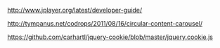 http://www.jplayer.org/latest/developer-guide/

http://tympanus.net/codrops/2011/08/16/circular-content-carousel/

https://github.com/carhartl/jquery-cookie/blob/master/jquery.cookie.js

